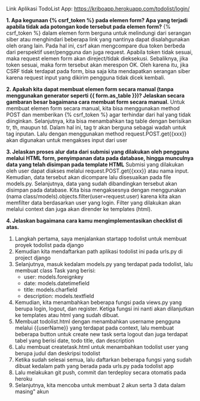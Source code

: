 Link Aplikasi TodoList App: https://kriboapp.herokuapp.com/todolist/login/ 

**1. Apa kegunaan {% csrf_token %} pada elemen form? Apa yang terjadi apabila tidak ada potongan kode tersebut pada elemen form?**
{% csrf_token %} dalam elemen form berguna untuk melindungi dari serangan siber atau menghindari beberapa link yang nantinya dapat
disalahgunakan oleh orang lain. Pada hal ini, csrf akan mengcompare dua token berbeda dari perspektif user/pengguna dan juga request.
Apabila token tidak sesuai, maka request elemen form akan direject/tidak dieksekusi. Sebaliknya, jika token sesuai, maka form tersebut 
akan merespon OK. Oleh karena itu, jika CSRF tidak terdapat pada form, bisa saja kita mendapatkan serangan siber karena
request input yang dikirim pengguna tidak dicek kembali.

**2. Apakah kita dapat membuat elemen form secara manual (tanpa menggunakan generator seperti {{ form.as_table }})? Jelaskan secara gambaran 
besar bagaimana cara membuat form secara manual.**
Untuk membuat elemen form secara manual, kita bisa menggunakan method POST dan memberikan {% csrf_token %} agar terhindar dari hal yang tidak
diinginkan. Selanjutnya, kita bisa menambahkan tag table dengan berisikan tr, th, maupun td. Dalam hal ini, tag tr akan berguna sebagai wadah
untuk tag inputan. Lalu dengan menggunakan method request.POST.get{{xxx}} akan digunakan untuk mengakses input dari user

**3. Jelaskan proses alur data dari submisi yang dilakukan oleh pengguna melalui HTML form, penyimpanan data pada database, hingga munculnya data 
yang telah disimpan pada template HTML**
Submisi yang dilakukan oleh user dapat diakses melalui request.POST.get{{xxx}} atau nama input. Kemudian, data tersebut akan dicompare lalu disesuaikan
pada file models.py. Selanjutnya, data yang sudah dibandingkan tersebut akan disimpan pada database. Kita bisa mengaksesnya dengan menggunakan 
(nama class/models).objects.filter(user=request.user) karena kita akan memfilter data berdasarkan user yang login. Filter yang dilakukan akan melalui
context dan juga akan dirender ke templates (html).

**4. Jelaskan bagaimana cara kamu mengimplementasikan checklist di atas.**
1. Langkah pertama, saya menjalankan startapp todolist untuk membuat proyek todolist pada django
2. Kemudian kita mendaftarkan path aplikasi todolist ini pada urls.py di project django
3. Selanjutnya, masuk kedalam models.py yang terdapat pada todolist, lalu membuat class Task yang berisi:
   - user: models.foreignkey
   - date: models.datetimefield
   - title: models.charfield
   - description: models.textfield
4. Kemudian, kita menambahkan beberapa fungsi pada views.py yang berupa login, logout, dan register. Ketiga fungsi ini
   nanti akan dilanjutkan ke templates atau html yang sudah dibuat.
5. Membuat todolist.html dengan menambahkan username pengguna melalui {{userName}} yang terdapat pada context, lalu membuat
beberapa button untuk create new task serta logout dan juga terdapat tabel yang berisi date, todo title, dan description
6. Lalu membuat createtask.html untuk menambahkan todolist user yang berupa judul dan deskripsi todolist
7. Ketika sudah selesai semua, lalu daftarkan beberapa fungsi yang sudah dibuat kedalam path yang berada pada urls.py pada
todolist app
8. Lalu melakukan git push, commit dan terdeploy secara otomatis pada heroku
9. Selanjutnya, kita mencoba untuk membuat 2 akun serta 3 data dalam masing" akun
